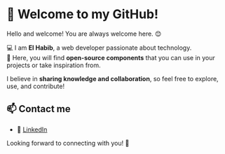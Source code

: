 # 👋 Welcome to my GitHub!  

Hello and welcome! You are always welcome here. 😊  

💻 I am **El Habib**, a web developer passionate about technology.  
🚀 Here, you will find **open-source components** that you can use in your projects or take inspiration from.  

I believe in **sharing knowledge and collaboration**, so feel free to explore, use, and contribute!  

## 📫 Contact me  
- 🔗 [LinkedIn](https://www.linkedin.com/in/el-habib-benaboud-193ab41b3)  

Looking forward to connecting with you! 🚀  
